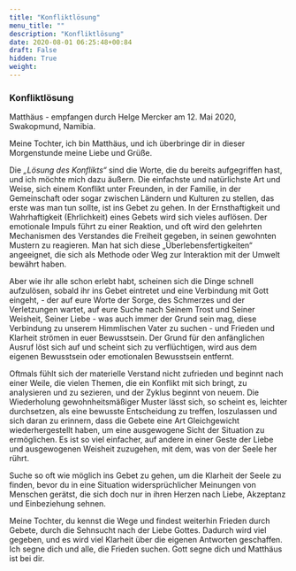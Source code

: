```yaml
---
title: "Konfliktlösung"
menu_title: ""
description: "Konfliktlösung"
date: 2020-08-01 06:25:48+00:84
draft: False
hidden: True
weight:
---
```

### Konfliktlösung

Matthäus - empfangen durch Helge Mercker am 12. Mai 2020, Swakopmund, Namibia.

Meine Tochter, ich bin Matthäus, und ich überbringe dir in dieser Morgenstunde meine Liebe und Grüße.

Die *„Lösung des Konflikts“* sind die Worte, die du bereits aufgegriffen hast, und ich möchte mich dazu äußern. Die einfachste und natürlichste Art und Weise, sich einem Konflikt unter Freunden, in der Familie, in der Gemeinschaft oder sogar zwischen Ländern und Kulturen zu stellen, das erste was man tun sollte, ist ins Gebet zu gehen. In der Ernsthaftigkeit und Wahrhaftigkeit (Ehrlichkeit) eines Gebets wird sich vieles auflösen. Der emotionale Impuls führt zu einer Reaktion, und oft wird den gelehrten Mechanismen des Verstandes die Freiheit gegeben, in seinen gewohnten Mustern zu reagieren. Man hat sich diese „Überlebensfertigkeiten“ angeeignet, die sich als Methode oder Weg zur Interaktion mit der Umwelt bewährt haben.

Aber wie ihr alle schon erlebt habt, scheinen sich die Dinge schnell aufzulösen, sobald ihr ins Gebet eintretet und eine Verbindung mit Gott eingeht, - der auf eure Worte der Sorge, des Schmerzes und der Verletzungen wartet, auf eure Suche nach Seinem Trost und Seiner Weisheit, Seiner Liebe - was auch immer der Grund sein mag, diese Verbindung zu unserem Himmlischen Vater zu suchen - und Frieden und Klarheit strömen in euer Bewusstsein. Der Grund für den anfänglichen Ausruf löst sich auf und scheint sich zu verflüchtigen, wird aus dem eigenen Bewusstsein oder emotionalen Bewusstsein entfernt.

Oftmals fühlt sich der materielle Verstand nicht zufrieden und beginnt nach einer Weile, die vielen Themen, die ein Konflikt mit sich bringt, zu analysieren und zu sezieren, und der Zyklus beginnt von neuem. Die Wiederholung gewohnheitsmäßiger Muster lässt sich, so scheint es, leichter durchsetzen, als eine bewusste Entscheidung zu treffen, loszulassen und sich daran zu erinnern, dass die Gebete eine Art Gleichgewicht wiederhergestellt haben, um eine ausgewogene Sicht der Situation zu ermöglichen. Es ist so viel einfacher, auf andere in einer Geste der Liebe und ausgewogenen Weisheit zuzugehen, mit dem, was von der Seele her rührt.

Suche so oft wie möglich ins Gebet zu gehen, um die Klarheit der Seele zu finden, bevor du in eine Situation widersprüchlicher Meinungen von Menschen gerätst, die sich doch nur in ihren Herzen nach Liebe, Akzeptanz und Einbeziehung sehnen.

Meine Tochter, du kennst die Wege und findest weiterhin Frieden durch Gebete, durch die Sehnsucht nach der Liebe Gottes. Dadurch wird viel gegeben, und es wird viel Klarheit über die eigenen Antworten geschaffen. Ich segne dich und alle, die Frieden suchen. Gott segne dich und Matthäus ist bei dir.
